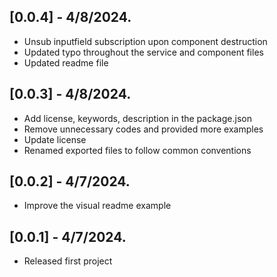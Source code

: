 ## [0.0.4] - 4/8/2024.
* Unsub inputfield subscription upon component destruction
* Updated typo throughout the service and component files
* Updated readme file

## [0.0.3] - 4/8/2024.
* Add license, keywords, description in the package.json
* Remove unnecessary codes and provided more examples
* Update license
* Renamed exported files to follow common conventions

## [0.0.2] - 4/7/2024.
* Improve the visual readme example

## [0.0.1] - 4/7/2024.
* Released first project